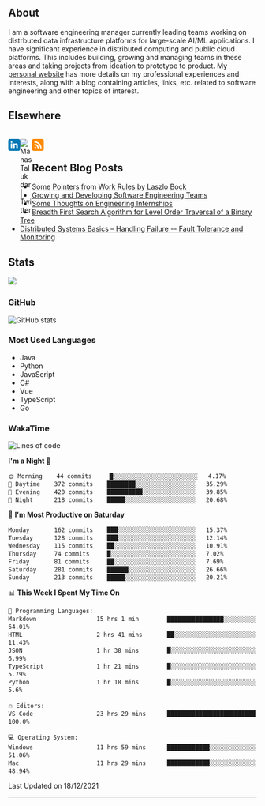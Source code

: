 ## About

I am a software engineering manager currently leading teams working on distrbuted data infrastructure platforms for large-scale AI/ML applications. I have significant experience in distributed computing and public cloud platforms. This includes building, growing and managing teams in these areas and taking projects from ideation to prototype to product. My [personal website](https://manastalukdar.github.io/) has more details on my professional experiences and interests, along with a blog containing articles, links, etc. related to software engineering and other topics of interest.

## Elsewhere

</br>

<a href="https://www.linkedin.com/in/manastalukdar" target="_blank">
  <img align="left" alt="Manas Talukdar | Linkedin" width="24px" src="https://raw.githubusercontent.com/edent/SuperTinyIcons/master/images/svg/linkedin.svg" />
</a>
<a href="https://www.twitter.com/manastalukdar" target="_blank">
  <img align="left" alt="Manas Talukdar | Twitter" width="24px" src="https://github.com/TheDudeThatCode/TheDudeThatCode/blob/master/Assets/Twitter.svg" />
</a>
<a href="https://manastalukdar.github.io/" target="_blank">
  <img align="left" alt="Manas Talukdar | Website" width="24px" src="https://github.com/edent/SuperTinyIcons/blob/master/images/svg/rss.svg" />
</a>

</br>

## Recent Blog Posts

<!-- BLOG:START -->
- [Some Pointers from Work Rules by Laszlo Bock](https://manastalukdar.github.io/blog/2020/01/25/work-rules-laszlo-bock-pointers/)
- [Growing and Developing Software Engineering Teams](https://manastalukdar.github.io/blog/2019/09/19/growing-developing-software-engineering-teams/)
- [Some Thoughts on Engineering Internships](https://manastalukdar.github.io/blog/2019/09/04/some-thoughts-on-engineering-internships/)
- [Breadth First Search Algorithm for Level Order Traversal of a Binary Tree](https://manastalukdar.github.io/blog/2019/08/29/breadth-first-search-binary-tree-level-order-traversal/)
- [Distributed Systems Basics – Handling Failure -- Fault Tolerance and Monitoring](https://manastalukdar.github.io/blog/2019/08/19/katemats-distributed-systems-fault-tolerance-monitoring/)
<!-- BLOG:END -->

## Stats

![](https://komarev.com/ghpvc/?username=manastalukdar)

### GitHub

![GitHub stats](https://github-readme-stats.vercel.app/api?username=manastalukdar&show_icons=true&hide_border=true&hide_rank=true&hide_title=true&icon_color=79ff97&text_color=cecac3&bg_color=4d4b4b)

### Most Used Languages

- Java
- Python
- JavaScript
- C#
- Vue
- TypeScript
- Go

<!--
![Top Langs](https://github-readme-stats.vercel.app/api/top-langs/?username=manastalukdar&layout=compact&hide_border=true&hide_title=true&icon_color=79ff97&text_color=cecac3&bg_color=4d4b4b)
-->

### WakaTime

<!--START_SECTION:waka-->
![Lines of code](https://img.shields.io/badge/From%20Hello%20World%20I%27ve%20Written-81%20Thousand%20lines%20of%20code-blue)

**I'm a Night 🦉** 

```text
🌞 Morning    44 commits     █░░░░░░░░░░░░░░░░░░░░░░░░   4.17% 
🌆 Daytime    372 commits    ████████░░░░░░░░░░░░░░░░░   35.29% 
🌃 Evening    420 commits    ██████████░░░░░░░░░░░░░░░   39.85% 
🌙 Night      218 commits    █████░░░░░░░░░░░░░░░░░░░░   20.68%

```
📅 **I'm Most Productive on Saturday** 

```text
Monday       162 commits    ███░░░░░░░░░░░░░░░░░░░░░░   15.37% 
Tuesday      128 commits    ███░░░░░░░░░░░░░░░░░░░░░░   12.14% 
Wednesday    115 commits    ██░░░░░░░░░░░░░░░░░░░░░░░   10.91% 
Thursday     74 commits     █░░░░░░░░░░░░░░░░░░░░░░░░   7.02% 
Friday       81 commits     ██░░░░░░░░░░░░░░░░░░░░░░░   7.69% 
Saturday     281 commits    ██████░░░░░░░░░░░░░░░░░░░   26.66% 
Sunday       213 commits    █████░░░░░░░░░░░░░░░░░░░░   20.21%

```


📊 **This Week I Spent My Time On** 

```text
💬 Programming Languages: 
Markdown                 15 hrs 1 min        ████████████████░░░░░░░░░   64.01% 
HTML                     2 hrs 41 mins       ██░░░░░░░░░░░░░░░░░░░░░░░   11.43% 
JSON                     1 hr 38 mins        █░░░░░░░░░░░░░░░░░░░░░░░░   6.99% 
TypeScript               1 hr 21 mins        █░░░░░░░░░░░░░░░░░░░░░░░░   5.79% 
Python                   1 hr 18 mins        █░░░░░░░░░░░░░░░░░░░░░░░░   5.6%

🔥 Editors: 
VS Code                  23 hrs 29 mins      █████████████████████████   100.0%

💻 Operating System: 
Windows                  11 hrs 59 mins      ████████████░░░░░░░░░░░░░   51.06% 
Mac                      11 hrs 29 mins      ████████████░░░░░░░░░░░░░   48.94%

```


 Last Updated on 18/12/2021
<!--END_SECTION:waka-->

---

<!--

**manastalukdar/manastalukdar** is a ✨ _special_ ✨ repository because its `README.md` (this file) appears on your GitHub profile.

Here are some ideas to get you started:

- 🔭 I’m currently working on ...
- 🌱 I’m currently learning ...
- 👯 I’m looking to collaborate on ...
- 🤔 I’m looking for help with ...
- 💬 Ask me about ...
- 📫 How to reach me: ...
- 😄 Pronouns: ...
- ⚡ Fun fact: ...
-->
